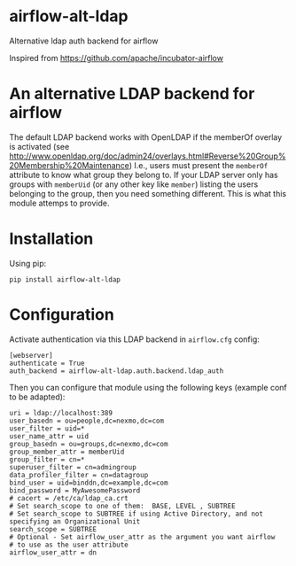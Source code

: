 # airflow-alt-ldap
Alternative ldap auth backend for airflow

Inspired from https://github.com/apache/incubator-airflow



An alternative LDAP backend for airflow
=======================================

The default LDAP backend works with OpenLDAP if the memberOf overlay is
activated (see http://www.openldap.org/doc/admin24/overlays.html#Reverse%20Group%20Membership%20Maintenance)
I.e., users must present the `memberOf` attribute to know what group they
belong to. If your LDAP server only has groups with `memberUid` (or any
other key like `member`) listing the users belonging to the group, then
you need something different. This is what this module attemps to provide.

Installation
============

Using pip:

```
pip install airflow-alt-ldap
```

Configuration
=============

Activate authentication via this LDAP backend in `airflow.cfg` config:

```
[webserver]
authenticate = True
auth_backend = airflow-alt-ldap.auth.backend.ldap_auth
```

Then you can configure that module using the following keys (example conf to be adapted):
```
uri = ldap://localhost:389
user_basedn = ou=people,dc=nexmo,dc=com
user_filter = uid=*
user_name_attr = uid
group_basedn = ou=groups,dc=nexmo,dc=com
group_member_attr = memberUid
group_filter = cn=*
superuser_filter = cn=admingroup
data_profiler_filter = cn=datagroup
bind_user = uid=binddn,dc=example,dc=com
bind_password = MyAwesomePassword
# cacert = /etc/ca/ldap_ca.crt
# Set search_scope to one of them:  BASE, LEVEL , SUBTREE
# Set search_scope to SUBTREE if using Active Directory, and not specifying an Organizational Unit
search_scope = SUBTREE
# Optional - Set airflow_user_attr as the argument you want airflow
# to use as the user attribute
airflow_user_attr = dn

```


